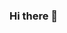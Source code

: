 ### Hi there 👋

<!--
**l-Hollow-l/l-Hollow-l** is a ✨ _special_ ✨ repository because its `README.md` (this file) appears on your GitHub profile.
[![l-Hollow-l's GitHub stats](https://github-readme-stats.vercel.app/api?username=l-Hollow-l)](https://github.com/l-Hollow-l/github-readme-stats)
Here are some ideas to get you started:

- 🔭 I’m currently working on ...
- 🌱 I’m currently learning ...
- 👯 I’m looking to collaborate on ...
- 🤔 I’m looking for help with ...
- 💬 Ask me about ...
- 📫 How to reach me: ...
- 😄 Pronouns: ...
- ⚡ Fun fact: ...
-->
